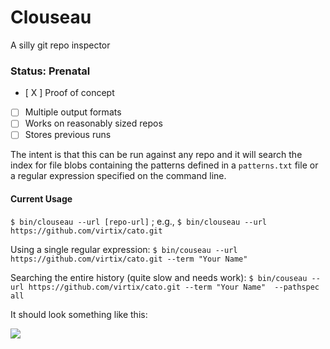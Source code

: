 # Clouseau

A silly git repo inspector

### Status: Prenatal

- [ X ] Proof of concept
- [ ] Multiple output formats
- [ ] Works on reasonably sized repos
- [ ] Stores previous runs

The intent is that this can be run against any repo and it will search the index for 
file blobs containing the patterns defined in a ```patterns.txt``` file or a regular expression 
specified on the command line.


#### Current Usage

```$ bin/clouseau --url [repo-url]``` ; e.g., ```$ bin/clouseau --url https://github.com/virtix/cato.git``` 

Using a single regular expression:
```$ bin/couseau --url https://github.com/virtix/cato.git --term "Your Name"```


Searching the entire history (quite slow and needs work):
```$ bin/couseau --url https://github.com/virtix/cato.git --term "Your Name"  --pathspec all```


It should look something like this:

![](https://raw.github.com/virtix/clouseau/master/ss.png)





